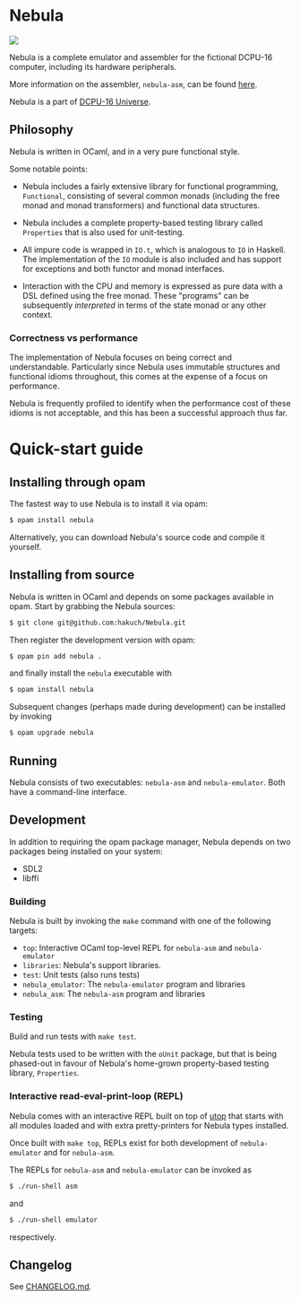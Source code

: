 # Nebula

![](https://github.com/hakuch/Nebula/blob/master/img/monitor-animation.gif)

Nebula is a complete emulator and assembler for the fictional DCPU-16 computer, including its hardware
peripherals.

More information on the assembler, `nebula-asm`, can be found [here](https://github.com/hakuch/Nebula/tree/master/src/asm).

Nebula is a part of [DCPU-16 Universe](https://github.com/hakuch/Dcpu16Universe).

## Philosophy

Nebula is written in OCaml, and in a very pure functional style.

Some notable points:

- Nebula includes a fairly extensive library for functional programming, `Functional`, consisting of several common monads (including the free monad and monad transformers) and functional data structures.

- Nebula includes a complete property-based testing library called `Properties` that is also used for unit-testing.

- All impure code is wrapped in `IO.t`, which is analogous to `IO` in Haskell. The implementation of the `IO` module is also included and has support for exceptions and both functor and monad interfaces.

- Interaction with the CPU and memory is expressed as pure data with a DSL defined using the free monad. These "programs" can be subsequently _interpreted_ in terms of the state monad or any other context.

### Correctness vs performance

The implementation of Nebula focuses on being correct and understandable. Particularly since Nebula uses immutable structures and functional idioms throughout, this comes at the expense of a focus on performance.

Nebula is frequently profiled to identify when the performance cost of these idioms is not acceptable, and this has been a successful approach thus far.

# Quick-start guide

## Installing through opam

The fastest way to use Nebula is to install it via opam:

```bash
$ opam install nebula
```

Alternatively, you can download Nebula's source code and compile it yourself.

## Installing from source

Nebula is written in OCaml and depends on some packages available in opam. Start by grabbing the Nebula sources:

```bash
$ git clone git@github.com:hakuch/Nebula.git
```

Then register the development version with opam:

```bash
$ opam pin add nebula .
```

and finally install the `nebula` executable with

```bash
$ opam install nebula
```

Subsequent changes (perhaps made during development) can be installed by invoking

```bash
$ opam upgrade nebula
```

## Running

Nebula consists of two executables: `nebula-asm` and `nebula-emulator`. Both have a command-line interface.

## Development

In addition to requiring the opam package manager, Nebula depends on two packages being installed on your system:

- SDL2
- libffi

### Building

Nebula is built by invoking the `make` command with one of the following targets:

- `top`: Interactive OCaml top-level REPL for `nebula-asm` and `nebula-emulator`
- `libraries`: Nebula's support libraries.
- `test`: Unit tests (also runs tests)
- `nebula_emulator`: The `nebula-emulator` program and libraries
- `nebula_asm`: The `nebula-asm` program and libraries

### Testing

Build and run tests with `make test`.

Nebula tests used to be written with the `oUnit` package, but that is being phased-out in favour of Nebula's home-grown property-based testing library, `Properties`.

### Interactive read-eval-print-loop (REPL)

Nebula comes with an interactive REPL built on top of [utop](https://opam.ocaml.org/blog/about-utop/) that starts with all modules loaded and with extra pretty-printers for Nebula types installed.

Once built with `make top`, REPLs exist for both development of `nebula-emulator` and for `nebula-asm`.

The REPLs for `nebula-asm` and `nebula-emulator` can be invoked as

```bash
$ ./run-shell asm
```

and

```bash
$ ./run-shell emulator
```

respectively.

## Changelog

See [CHANGELOG.md](CHANGELOG.md).
